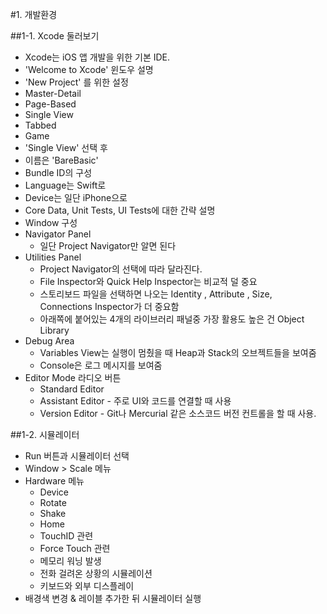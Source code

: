 #1. 개발환경

##1-1. Xcode 둘러보기
* Xcode는 iOS 앱 개발을 위한 기본 IDE.
* 'Welcome to Xcode' 윈도우 설명
* 'New Project' 를 위한 설정
 * Master-Detail
 * Page-Based
 * Single View
 * Tabbed
 * Game
* 'Single View' 선택 후
 * 이름은 'BareBasic'
 * Bundle ID의 구성
 * Language는 Swift로
 * Device는 일단 iPhone으로
 * Core Data, Unit Tests, UI Tests에 대한 간략 설명
* Window 구성
 * Navigator Panel
    * 일단 Project Navigator만 알면 된다
 * Utilities Panel
    * Project Navigator의 선택에 따라 달라진다.
    * File Inspector와 Quick Help Inspector는 비교적 덜 중요
    * 스토리보드 파일을 선택하면 나오는 Identity , Attribute , Size, Connections Inspector가 더 중요함
    * 아래쪽에 붙어있는 4개의 라이브러리 패널중 가장 활용도 높은 건 Object Library
 * Debug Area
    * Variables View는 실행이 멈췄을 때 Heap과 Stack의 오브젝트들을 보여줌
    * Console은 로그 메시지를 보여줌
 * Editor Mode 라디오 버튼
    * Standard Editor
    * Assistant Editor - 주로 UI와 코드를 연결할 때 사용
    * Version Editor - Git나 Mercurial 같은 소스코드 버전 컨트롤을 할 때 사용.

##1-2. 시뮬레이터
 * Run 버튼과 시뮬레이터 선택
 * Window > Scale 메뉴
 * Hardware 메뉴
    * Device
    * Rotate
    * Shake
    * Home
    * TouchID 관련
    * Force Touch 관련
    * 메모리 워닝 발생
    * 전화 걸려온 상황의 시뮬레이션
    * 키보드와 외부 디스플레이
 * 배경색 변경 & 레이블 추가한 뒤 시뮬레이터 실행


